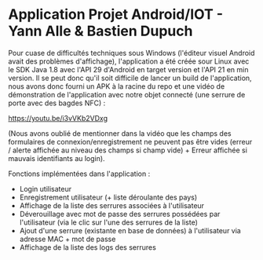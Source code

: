 # Application Projet Android/IOT - Yann Alle & Bastien Dupuch

Pour cuase de difficultés techniques sous Windows (l'éditeur visuel Android avait des problèmes d'affichage), l'application a été créée sour Linux avec le SDK Java 1.8 avec l'API 29 d'Android en target version et l'API 21 en min version.
Il se peut donc qu'il soit difficile de lancer un build de l'application, nous avons donc fourni un APK à la racine du repo et une vidéo de démonstration de l'application avec notre objet connecté (une serrure de porte avec des bagdes NFC) :

https://youtu.be/i3vVKb2VDxg

(Nous avons oublié de mentionner dans la vidéo que les champs des formulaires de connexion/enregistrement ne peuvent pas être vides (erreur / alerte affichée au niveau des champs si champ vide) + Erreur affichée si mauvais identifiants au login).

Fonctions implémentées dans l'application :
- Login utilisateur
- Enregistrement utilisateur (+ liste déroulante des pays)
- Affichage de la liste des serrures associées à l'utilisateur
- Déverouillage avec mot de passe des serrures possédées par l'utilisateur (via le clic sur l'une des serrures de la liste)
- Ajout d'une serrure (existante en base de données) à l'utilisateur via adresse MAC + mot de passe
- Affichage de la liste des logs des serrures
